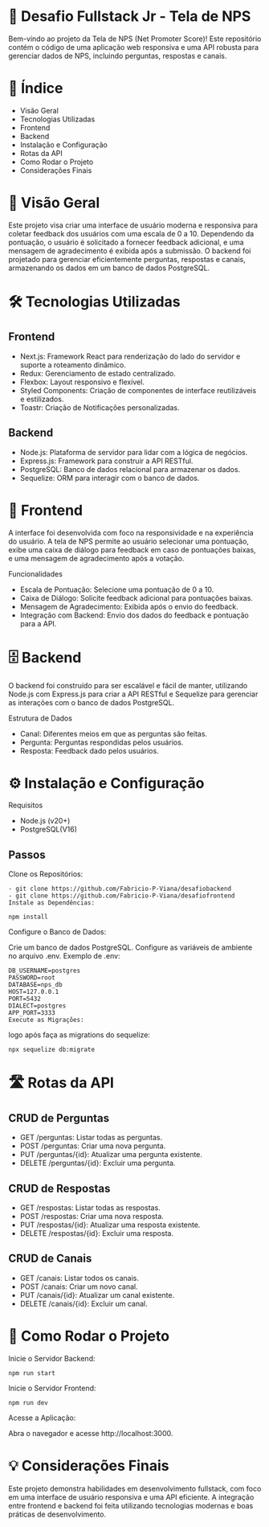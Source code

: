 # 🌟 Desafio Fullstack Jr - Tela de NPS
Bem-vindo ao projeto da Tela de NPS (Net Promoter Score)! Este repositório contém o código de uma aplicação web responsiva e uma API robusta para gerenciar dados de NPS, incluindo perguntas, respostas e canais.

# 📑 Índice
- Visão Geral
- Tecnologias Utilizadas
- Frontend
- Backend
- Instalação e Configuração
- Rotas da API
- Como Rodar o Projeto
- Considerações Finais
# 🎯 Visão Geral
Este projeto visa criar uma interface de usuário moderna e responsiva para coletar feedback dos usuários com uma escala de 0 a 10. Dependendo da pontuação, o usuário é solicitado a fornecer feedback adicional, e uma mensagem de agradecimento é exibida após a submissão. O backend foi projetado para gerenciar eficientemente perguntas, respostas e canais, armazenando os dados em um banco de dados PostgreSQL.

# 🛠️ Tecnologias Utilizadas
## Frontend
- Next.js: Framework React para renderização do lado do servidor e suporte a roteamento dinâmico.
- Redux: Gerenciamento de estado centralizado.
- Flexbox: Layout responsivo e flexível.
- Styled Components: Criação de componentes de interface reutilizáveis e estilizados.
- Toastr: Criação de Notificações personalizadas.
## Backend
- Node.js: Plataforma de servidor para lidar com a lógica de negócios.
- Express.js: Framework para construir a API RESTful.
- PostgreSQL: Banco de dados relacional para armazenar os dados.
- Sequelize: ORM para interagir com o banco de dados.

# 🎨 Frontend
A interface foi desenvolvida com foco na responsividade e na experiência do usuário. A tela de NPS permite ao usuário selecionar uma pontuação, exibe uma caixa de diálogo para feedback em caso de pontuações baixas, e uma mensagem de agradecimento após a votação.

Funcionalidades
- Escala de Pontuação: Selecione uma pontuação de 0 a 10.
- Caixa de Diálogo: Solicite feedback adicional para pontuações baixas.
- Mensagem de Agradecimento: Exibida após o envio do feedback.
- Integração com Backend: Envio dos dados do feedback e pontuação para a API.

# 🗄️ Backend
O backend foi construído para ser escalável e fácil de manter, utilizando Node.js com Express.js para criar a API RESTful e Sequelize para gerenciar as interações com o banco de dados PostgreSQL.

Estrutura de Dados
- Canal: Diferentes meios em que as perguntas são feitas.
- Pergunta: Perguntas respondidas pelos usuários.
- Resposta: Feedback dado pelos usuários.

# ⚙️ Instalação e Configuração
Requisitos
- Node.js (v20+)
- PostgreSQL(V16)
## Passos
Clone os Repositórios:
```
- git clone https://github.com/Fabricio-P-Viana/desafiobackend
- git clone https://github.com/Fabricio-P-Viana/desafiofrontend
Instale as Dependências:
```
```
npm install
```

Configure o Banco de Dados:

Crie um banco de dados PostgreSQL.
Configure as variáveis de ambiente no arquivo .env.
Exemplo de .env:
```
DB_USERNAME=postgres
PASSWORD=root
DATABASE=nps_db
HOST=127.0.0.1
PORT=5432
DIALECT=postgres
APP_PORT=3333
Execute as Migrações:
```
logo após faça as migrations do sequelize:
```
npx sequelize db:migrate
```
# 🛣️ Rotas da API
## CRUD de Perguntas
- GET /perguntas: Listar todas as perguntas.
- POST /perguntas: Criar uma nova pergunta.
- PUT /perguntas/{id}: Atualizar uma pergunta existente.
- DELETE /perguntas/{id}: Excluir uma pergunta.
## CRUD de Respostas
- GET /respostas: Listar todas as respostas.
- POST /respostas: Criar uma nova resposta.
- PUT /respostas/{id}: Atualizar uma resposta existente.
- DELETE /respostas/{id}: Excluir uma resposta.
## CRUD de Canais
- GET /canais: Listar todos os canais.
- POST /canais: Criar um novo canal.
- PUT /canais/{id}: Atualizar um canal existente.
- DELETE /canais/{id}: Excluir um canal.

# 🚀 Como Rodar o Projeto
Inicie o Servidor Backend:
```
npm run start
```
Inicie o Servidor Frontend:
```
npm run dev
```
Acesse a Aplicação:

Abra o navegador e acesse http://localhost:3000.
# 💡 Considerações Finais
Este projeto demonstra habilidades em desenvolvimento fullstack, com foco em uma interface de usuário responsiva e uma API eficiente. A integração entre frontend e backend foi feita utilizando tecnologias modernas e boas práticas de desenvolvimento.

